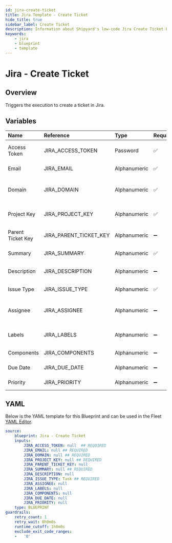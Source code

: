 ```yaml
---
id: jira-create-ticket
title: Jira Template - Create Ticket
hide_title: true
sidebar_label: Create Ticket
description: Information about Shipyard's low-code Jira Create Ticket blueprint. Creates a jira ticket 
keywords:
    - jira
    - blueprint
    - template
---
```


# Jira - Create Ticket

## Overview
Triggers the execution to create a ticket in Jira.


## Variables

| Name | Reference | Type | Required | Default | Options | Description |
|:-----|:----------|:-----|:---------|:--------|:--------|:------------|
| Access Token | JIRA_ACCESS_TOKEN  | Password |:white_check_mark: | - | - | https://support.atlassian.com/atlassian-account/docs/manage-api-tokens-for-your-atlassian-account/ |
| Email | JIRA_EMAIL  | Alphanumeric |:white_check_mark: | - | - | Email that is associated with the api token |
| Domain | JIRA_DOMAIN  | Alphanumeric |:white_check_mark: | - | - | The sub-domain of your Jira instance. For example if your jira instance url is https://shipyard.atlassian.net/ this value would be shipyard |
| Project Key | JIRA_PROJECT_KEY  | Alphanumeric |:white_check_mark: | - | - | The unique identifier for the Jira project where the ticket will be created.Normally 3-4 letters long |
| Parent Ticket Key | JIRA_PARENT_TICKET_KEY  | Alphanumeric |:heavy_minus_sign: | - | - | The key of the parent ticket if you want to create a subtask under an existing ticket. |
| Summary | JIRA_SUMMARY  | Alphanumeric |:white_check_mark: | - | - | A short summary or title describing the issue or task of the ticket. |
| Description | JIRA_DESCRIPTION  | Alphanumeric |:heavy_minus_sign: | - | - | A detailed description of the ticket, providing additional context or information. |
| Issue Type | JIRA_ISSUE_TYPE  | Alphanumeric |:white_check_mark: | `Task` | - | The type of the ticket, such as bug, task, improvement, or story |
| Assignee | JIRA_ASSIGNEE  | Alphanumeric |:heavy_minus_sign: | - | - | Email address of the User you want to assign the ticket to. If you would like for this to be the default assignee for the project use -1 |
| Labels | JIRA_LABELS  | Alphanumeric |:heavy_minus_sign: | - | - | Labels to tag and categorize the ticket. Multiple labels can be assigned by separating them with commas. |
| Components | JIRA_COMPONENTS  | Alphanumeric |:heavy_minus_sign: | - | - | Components of the Jira project to associate with the ticket. |
| Due Date | JIRA_DUE_DATE  | Alphanumeric |:heavy_minus_sign: | - | - | The due date you wish to assign the ticket |
| Priority | JIRA_PRIORITY  | Alphanumeric |:heavy_minus_sign: | - | - | The priority level of the ticket, indicating its importance or urgency. |


## YAML
Below is the YAML template for this Blueprint and can be used in the Fleet [YAML Editor](../../reference/fleets/yaml-editor.md).
```yaml
source:
    blueprint: Jira - Create Ticket
    inputs:
        JIRA_ACCESS_TOKEN: null  ## REQUIRED
        JIRA_EMAIL: null ## REQUIRED
        JIRA_DOMAIN: null ## REQUIRED
        JIRA_PROJECT_KEY: null ## REQUIRED
        JIRA_PARENT_TICKET_KEY: null
        JIRA_SUMMARY: null ## REQUIRED
        JIRA_DESCRIPTION: null
        JIRA_ISSUE_TYPE: Task ## REQUIRED
        JIRA_ASSIGNEE: null
        JIRA_LABELS: null
        JIRA_COMPONENTS: null
        JIRA_DUE_DATE: null
        JIRA_PRIORITY: null
    type: BLUEPRINT
guardrails:
    retry_count: 1
    retry_wait: 0h0m0s
    runtime_cutoff: 1h0m0s
    exclude_exit_code_ranges:
    -   '0'

```
